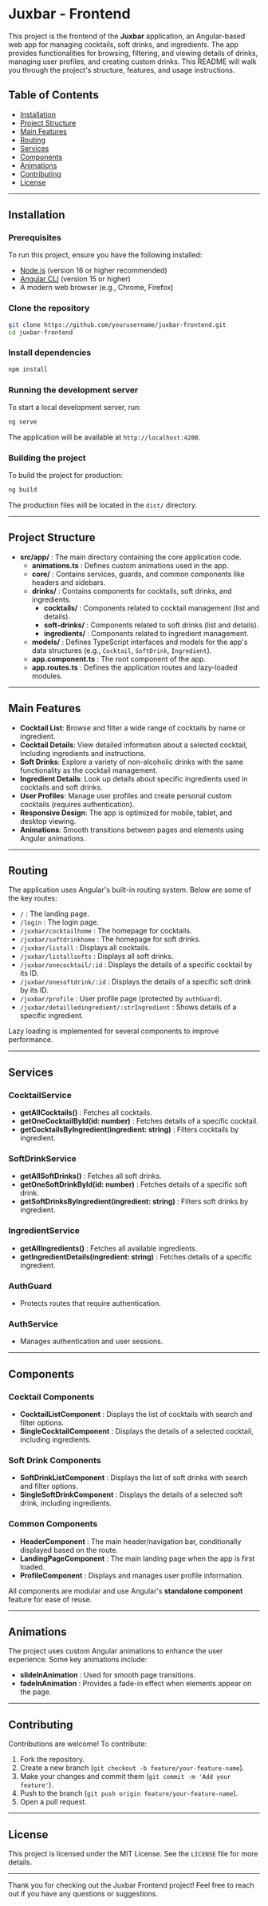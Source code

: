 # Juxbar - Frontend

This project is the frontend of the **Juxbar** application, an Angular-based web app for managing cocktails, soft drinks, and ingredients. The app provides functionalities for browsing, filtering, and viewing details of drinks, managing user profiles, and creating custom drinks. This README will walk you through the project's structure, features, and usage instructions.

## Table of Contents

- [Installation](#installation)
- [Project Structure](#project-structure)
- [Main Features](#main-features)
- [Routing](#routing)
- [Services](#services)
- [Components](#components)
- [Animations](#animations)
- [Contributing](#contributing)
- [License](#license)

---

## Installation

### Prerequisites

To run this project, ensure you have the following installed:

- [Node.js](https://nodejs.org/en/download/) (version 16 or higher recommended)
- [Angular CLI](https://angular.io/cli) (version 15 or higher)
- A modern web browser (e.g., Chrome, Firefox)

### Clone the repository

```bash
git clone https://github.com/yourusername/juxbar-frontend.git
cd juxbar-frontend
```

### Install dependencies

```bash
npm install
```

### Running the development server

To start a local development server, run:

```bash
ng serve
```

The application will be available at `http://localhost:4200`.

### Building the project

To build the project for production:

```bash
ng build
```

The production files will be located in the `dist/` directory.

---

## Project Structure

- **src/app/** : The main directory containing the core application code.
  - **animations.ts** : Defines custom animations used in the app.
  - **core/** : Contains services, guards, and common components like headers and sidebars.
  - **drinks/** : Contains components for cocktails, soft drinks, and ingredients.
    - **cocktails/** : Components related to cocktail management (list and details).
    - **soft-drinks/** : Components related to soft drinks (list and details).
    - **ingredients/** : Components related to ingredient management.
  - **models/** : Defines TypeScript interfaces and models for the app's data structures (e.g., `Cocktail`, `SoftDrink`, `Ingredient`).
  - **app.component.ts** : The root component of the app.
  - **app.routes.ts** : Defines the application routes and lazy-loaded modules.

---

## Main Features

- **Cocktail List**: Browse and filter a wide range of cocktails by name or ingredient.
- **Cocktail Details**: View detailed information about a selected cocktail, including ingredients and instructions.
- **Soft Drinks**: Explore a variety of non-alcoholic drinks with the same functionality as the cocktail management.
- **Ingredient Details**: Look up details about specific ingredients used in cocktails and soft drinks.
- **User Profiles**: Manage user profiles and create personal custom cocktails (requires authentication).
- **Responsive Design**: The app is optimized for mobile, tablet, and desktop viewing.
- **Animations**: Smooth transitions between pages and elements using Angular animations.

---

## Routing

The application uses Angular's built-in routing system. Below are some of the key routes:

- `/` : The landing page.
- `/login` : The login page.
- `/juxbar/cocktailhome` : The homepage for cocktails.
- `/juxbar/softdrinkhome` : The homepage for soft drinks.
- `/juxbar/listall` : Displays all cocktails.
- `/juxbar/listallsofts` : Displays all soft drinks.
- `/juxbar/onecocktail/:id` : Displays the details of a specific cocktail by its ID.
- `/juxbar/onesoftdrink/:id` : Displays the details of a specific soft drink by its ID.
- `/juxbar/profile` : User profile page (protected by `authGuard`).
- `/juxbar/detailledingredient/:strIngredient` : Shows details of a specific ingredient.

Lazy loading is implemented for several components to improve performance.

---

## Services

### CocktailService

- **getAllCocktails()** : Fetches all cocktails.
- **getOneCocktailById(id: number)** : Fetches details of a specific cocktail.
- **getCocktailsByIngredient(ingredient: string)** : Filters cocktails by ingredient.

### SoftDrinkService

- **getAllSoftDrinks()** : Fetches all soft drinks.
- **getOneSoftDrinkById(id: number)** : Fetches details of a specific soft drink.
- **getSoftDrinksByIngredient(ingredient: string)** : Filters soft drinks by ingredient.

### IngredientService

- **getAllIngredients()** : Fetches all available ingredients.
- **getIngredientDetails(ingredient: string)** : Fetches details of a specific ingredient.

### AuthGuard

- Protects routes that require authentication.

### AuthService

- Manages authentication and user sessions.

---

## Components

### Cocktail Components

- **CocktailListComponent** : Displays the list of cocktails with search and filter options.
- **SingleCocktailComponent** : Displays the details of a selected cocktail, including ingredients.

### Soft Drink Components

- **SoftDrinkListComponent** : Displays the list of soft drinks with search and filter options.
- **SingleSoftDrinkComponent** : Displays the details of a selected soft drink, including ingredients.

### Common Components

- **HeaderComponent** : The main header/navigation bar, conditionally displayed based on the route.
- **LandingPageComponent** : The main landing page when the app is first loaded.
- **ProfileComponent** : Displays and manages user profile information.

All components are modular and use Angular's **standalone component** feature for ease of reuse.

---

## Animations

The project uses custom Angular animations to enhance the user experience. Some key animations include:

- **slideInAnimation** : Used for smooth page transitions.
- **fadeInAnimation** : Provides a fade-in effect when elements appear on the page.

---

## Contributing

Contributions are welcome! To contribute:

1. Fork the repository.
2. Create a new branch (`git checkout -b feature/your-feature-name`).
3. Make your changes and commit them (`git commit -m 'Add your feature'`).
4. Push to the branch (`git push origin feature/your-feature-name`).
5. Open a pull request.

---

## License

This project is licensed under the MIT License. See the `LICENSE` file for more details.

---

Thank you for checking out the Juxbar Frontend project! Feel free to reach out if you have any questions or suggestions.

